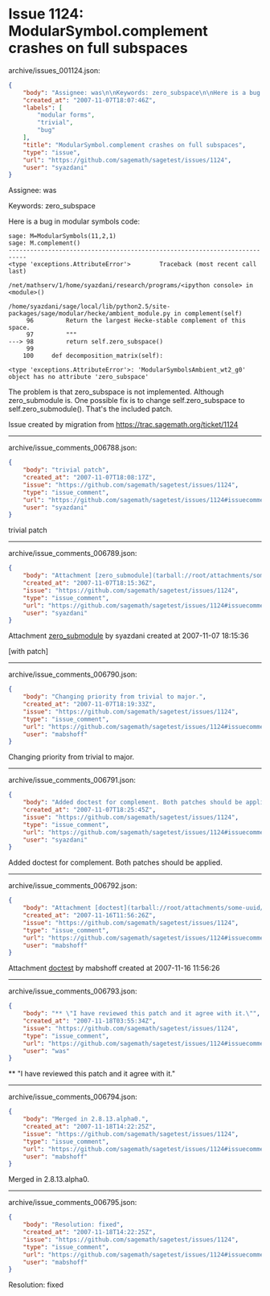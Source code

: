 # Issue 1124: ModularSymbol.complement crashes on full subspaces

archive/issues_001124.json:
```json
{
    "body": "Assignee: was\n\nKeywords: zero_subspace\n\nHere is a bug in modular symbols code:\n\n``` \nsage: M=ModularSymbols(11,2,1)\nsage: M.complement()\n---------------------------------------------------------------------------\n<type 'exceptions.AttributeError'>        Traceback (most recent call last)\n\n/net/mathserv/1/home/syazdani/research/programs/<ipython console> in <module>()\n\n/home/syazdani/sage/local/lib/python2.5/site-packages/sage/modular/hecke/ambient_module.py in complement(self)\n     96         Return the largest Hecke-stable complement of this space.\n     97         \"\"\"\n---> 98         return self.zero_subspace()\n     99\n    100     def decomposition_matrix(self):\n\n<type 'exceptions.AttributeError'>: 'ModularSymbolsAmbient_wt2_g0' object has no attribute 'zero_subspace'\n```\n\n\nThe problem is that zero_subspace is not implemented. Although zero_submodule is.\nOne possible fix is to change self.zero_subspace to self.zero_submodule(). That's the included patch.\n\nIssue created by migration from https://trac.sagemath.org/ticket/1124\n\n",
    "created_at": "2007-11-07T18:07:46Z",
    "labels": [
        "modular forms",
        "trivial",
        "bug"
    ],
    "title": "ModularSymbol.complement crashes on full subspaces",
    "type": "issue",
    "url": "https://github.com/sagemath/sagetest/issues/1124",
    "user": "syazdani"
}
```
Assignee: was

Keywords: zero_subspace

Here is a bug in modular symbols code:

``` 
sage: M=ModularSymbols(11,2,1)
sage: M.complement()
---------------------------------------------------------------------------
<type 'exceptions.AttributeError'>        Traceback (most recent call last)

/net/mathserv/1/home/syazdani/research/programs/<ipython console> in <module>()

/home/syazdani/sage/local/lib/python2.5/site-packages/sage/modular/hecke/ambient_module.py in complement(self)
     96         Return the largest Hecke-stable complement of this space.
     97         """
---> 98         return self.zero_subspace()
     99
    100     def decomposition_matrix(self):

<type 'exceptions.AttributeError'>: 'ModularSymbolsAmbient_wt2_g0' object has no attribute 'zero_subspace'
```


The problem is that zero_subspace is not implemented. Although zero_submodule is.
One possible fix is to change self.zero_subspace to self.zero_submodule(). That's the included patch.

Issue created by migration from https://trac.sagemath.org/ticket/1124





---

archive/issue_comments_006788.json:
```json
{
    "body": "trivial patch",
    "created_at": "2007-11-07T18:08:17Z",
    "issue": "https://github.com/sagemath/sagetest/issues/1124",
    "type": "issue_comment",
    "url": "https://github.com/sagemath/sagetest/issues/1124#issuecomment-6788",
    "user": "syazdani"
}
```

trivial patch



---

archive/issue_comments_006789.json:
```json
{
    "body": "Attachment [zero_submodule](tarball://root/attachments/some-uuid/ticket1124/zero_submodule) by syazdani created at 2007-11-07 18:15:36\n\n[with patch]",
    "created_at": "2007-11-07T18:15:36Z",
    "issue": "https://github.com/sagemath/sagetest/issues/1124",
    "type": "issue_comment",
    "url": "https://github.com/sagemath/sagetest/issues/1124#issuecomment-6789",
    "user": "syazdani"
}
```

Attachment [zero_submodule](tarball://root/attachments/some-uuid/ticket1124/zero_submodule) by syazdani created at 2007-11-07 18:15:36

[with patch]



---

archive/issue_comments_006790.json:
```json
{
    "body": "Changing priority from trivial to major.",
    "created_at": "2007-11-07T18:19:33Z",
    "issue": "https://github.com/sagemath/sagetest/issues/1124",
    "type": "issue_comment",
    "url": "https://github.com/sagemath/sagetest/issues/1124#issuecomment-6790",
    "user": "mabshoff"
}
```

Changing priority from trivial to major.



---

archive/issue_comments_006791.json:
```json
{
    "body": "Added doctest for complement. Both patches should be applied.",
    "created_at": "2007-11-07T18:25:45Z",
    "issue": "https://github.com/sagemath/sagetest/issues/1124",
    "type": "issue_comment",
    "url": "https://github.com/sagemath/sagetest/issues/1124#issuecomment-6791",
    "user": "syazdani"
}
```

Added doctest for complement. Both patches should be applied.



---

archive/issue_comments_006792.json:
```json
{
    "body": "Attachment [doctest](tarball://root/attachments/some-uuid/ticket1124/doctest) by mabshoff created at 2007-11-16 11:56:26",
    "created_at": "2007-11-16T11:56:26Z",
    "issue": "https://github.com/sagemath/sagetest/issues/1124",
    "type": "issue_comment",
    "url": "https://github.com/sagemath/sagetest/issues/1124#issuecomment-6792",
    "user": "mabshoff"
}
```

Attachment [doctest](tarball://root/attachments/some-uuid/ticket1124/doctest) by mabshoff created at 2007-11-16 11:56:26



---

archive/issue_comments_006793.json:
```json
{
    "body": "** \"I have reviewed this patch and it agree with it.\"",
    "created_at": "2007-11-18T03:55:34Z",
    "issue": "https://github.com/sagemath/sagetest/issues/1124",
    "type": "issue_comment",
    "url": "https://github.com/sagemath/sagetest/issues/1124#issuecomment-6793",
    "user": "was"
}
```

** "I have reviewed this patch and it agree with it."



---

archive/issue_comments_006794.json:
```json
{
    "body": "Merged in 2.8.13.alpha0.",
    "created_at": "2007-11-18T14:22:25Z",
    "issue": "https://github.com/sagemath/sagetest/issues/1124",
    "type": "issue_comment",
    "url": "https://github.com/sagemath/sagetest/issues/1124#issuecomment-6794",
    "user": "mabshoff"
}
```

Merged in 2.8.13.alpha0.



---

archive/issue_comments_006795.json:
```json
{
    "body": "Resolution: fixed",
    "created_at": "2007-11-18T14:22:25Z",
    "issue": "https://github.com/sagemath/sagetest/issues/1124",
    "type": "issue_comment",
    "url": "https://github.com/sagemath/sagetest/issues/1124#issuecomment-6795",
    "user": "mabshoff"
}
```

Resolution: fixed
